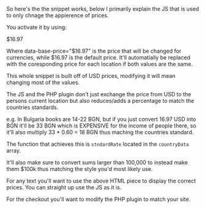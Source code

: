 So here's the the snippet works, below I primarily explain the JS that is used to only chnage the appierence of prices.


You activate it by using: 

<span class="price" data-base-price="$16.97">$16.97</span>


Where data-base-price="$16.97"   is the price that will be changed for currencies, while $16.97 is the default price. It'll automatially be replaced with the coresponding price for each location if both values are the same.

This whole snippet is built off of USD prices, modifying it will mean changing most of the values.

The JS and the PHP plugin don't just exchange the price from USD to the persons current location but also reduces/adds a percentage to match the countries standards. 

e.g. In Bulgaria books are 14-22 BGN, but if you just convert 16.97 USD into BGN it'll be 33 BGN which is EXPENSIVE for the income of people there, so it'll also multiply 33 * 0.60 = 18 BGN thus maching the countries standard.

The function that achieves this is `stndardRate` located in the `countryData` array.

It'll also make sure to convert sums larger than 100,000 to instead make them $100k thus matching the style you'd most likely use.

For any text you'll want to use the above HTML <span> piece to display the correct prices. You can straight up use the JS as it is.

For the checkout you'll want to modify the PHP plugin to match your site.



















